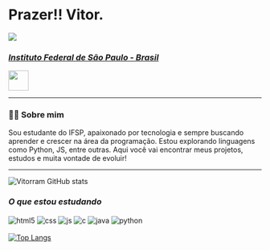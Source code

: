 <h1>Prazer!! Vitor.<br></h1>

[<img src="https://img.shields.io/badge/LinkedIn-0077B5?style=for-the-badge&logo=linkedin&logoColor=white">](https://www.linkedin.com/in/vitor-ramos-menezes-a584291b0?utm_source=share&utm_campaign=share_via&utm_content=profile&utm_medium=android_app)

<div>
   <p><h3><i><a href="https://www.ifsp.edu.br/">Instituto Federal de São Paulo - Brasil</a></i></h3>
   <img style="width: 40px; height: 40px;" src="https://www.svgrepo.com/show/405433/flag-for-flag-brazil.svg"></p>
</div>

---

<h3>🧑‍💻 Sobre mim</h3>
<p>Sou estudante do IFSP, apaixonado por tecnologia e sempre buscando aprender e crescer na área da programação. Estou explorando linguagens como Python, JS, entre outras. Aqui você vai encontrar meus projetos, estudos e muita vontade de evoluir!</p>

---

![Vitorram GitHub stats](https://github-readme-stats.vercel.app/api?username=Vitorram&hide=contribs,prs)

<div style="display: inline_block">
   <h3><i>O que estou estudando</i></h3>
   <img align="center" alt="html5" src="https://img.shields.io/badge/HTML5-E34F26?style=for-the-badge&logo=html5&logoColor=white" />
   <img align="center" alt="css" src="https://img.shields.io/badge/CSS3-1572B6?style=for-the-badge&logo=css3&logoColor=white" />
   <img align="center" alt="js" src="https://img.shields.io/badge/JavaScript-F7DF1E?style=for-the-badge&logo=javascript&logoColor=black" />
   <img align="center" alt="c" src="https://img.shields.io/badge/c-A8B9CC?style=for-the-badge&logo=c&logoColor=black" />
   <img align="center" alt="java" src="https://img.shields.io/badge/Java-ED8B00?style=for-the-badge&logo=openjdk&logoColor=white" />
   <img align="center" alt="python" src="https://img.shields.io/badge/python-3670A0?style=for-the-badge&logo=python&logoColor=ffdd54" />
</div>

<br>

<div style="width: 200px;">
   <a href="https://github.com/Vitorram/github-readme-stats">
      <img src="https://github-readme-stats.vercel.app/api/top-langs/?username=Vitorram&langs_count=8" alt="Top Langs" />
   </a>
</div>
